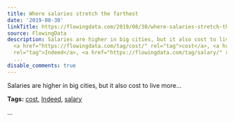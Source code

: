 ```yaml
---
title: Where salaries stretch the farthest
date: '2019-08-30'
linkTitle: https://flowingdata.com/2019/08/30/where-salaries-stretch-the-farthest/
source: FlowingData
description: Salaries are higher in big cities, but it also cost to live more&#8230;<p><strong>Tags:</strong>
  <a href="https://flowingdata.com/tag/cost/" rel="tag">cost</a>, <a href="https://flowingdata.com/tag/indeed/"
  rel="tag">Indeed</a>, <a href="https://flowingdata.com/tag/salary/" rel="tag">salary</a></p>
  ...
disable_comments: true
---
```

Salaries are higher in big cities, but it also cost to live more&#8230;<p><strong>Tags:</strong> <a href="https://flowingdata.com/tag/cost/" rel="tag">cost</a>, <a href="https://flowingdata.com/tag/indeed/" rel="tag">Indeed</a>, <a href="https://flowingdata.com/tag/salary/" rel="tag">salary</a></p> ...